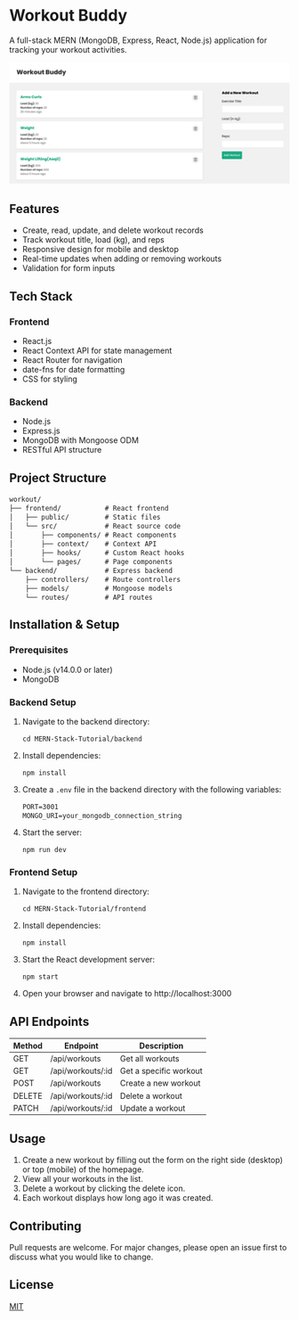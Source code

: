 # Workout Buddy

A full-stack MERN (MongoDB, Express, React, Node.js) application for tracking your workout activities.

![Workout Buddy Screenshot](Image.png)


## Features

- Create, read, update, and delete workout records
- Track workout title, load (kg), and reps
- Responsive design for mobile and desktop
- Real-time updates when adding or removing workouts
- Validation for form inputs

## Tech Stack

### Frontend
- React.js
- React Context API for state management
- React Router for navigation
- date-fns for date formatting
- CSS for styling

### Backend
- Node.js
- Express.js
- MongoDB with Mongoose ODM
- RESTful API structure

## Project Structure

```
workout/
├── frontend/           # React frontend
│   ├── public/         # Static files
│   └── src/            # React source code
│       ├── components/ # React components
│       ├── context/    # Context API
│       ├── hooks/      # Custom React hooks
│       └── pages/      # Page components
└── backend/            # Express backend
    ├── controllers/    # Route controllers
    ├── models/         # Mongoose models
    └── routes/         # API routes
```

## Installation & Setup

### Prerequisites
- Node.js (v14.0.0 or later)
- MongoDB

### Backend Setup
1. Navigate to the backend directory:
   ```
   cd MERN-Stack-Tutorial/backend
   ```

2. Install dependencies:
   ```
   npm install
   ```

3. Create a `.env` file in the backend directory with the following variables:
   ```
   PORT=3001
   MONGO_URI=your_mongodb_connection_string
   ```

4. Start the server:
   ```
   npm run dev
   ```

### Frontend Setup
1. Navigate to the frontend directory:
   ```
   cd MERN-Stack-Tutorial/frontend
   ```

2. Install dependencies:
   ```
   npm install
   ```

3. Start the React development server:
   ```
   npm start
   ```

4. Open your browser and navigate to http://localhost:3000

## API Endpoints

| Method | Endpoint | Description |
|--------|----------|-------------|
| GET    | /api/workouts | Get all workouts |
| GET    | /api/workouts/:id | Get a specific workout |
| POST   | /api/workouts | Create a new workout |
| DELETE | /api/workouts/:id | Delete a workout |
| PATCH  | /api/workouts/:id | Update a workout |

## Usage

1. Create a new workout by filling out the form on the right side (desktop) or top (mobile) of the homepage.
2. View all your workouts in the list.
3. Delete a workout by clicking the delete icon.
4. Each workout displays how long ago it was created.

## Contributing

Pull requests are welcome. For major changes, please open an issue first to discuss what you would like to change.

## License

[MIT](https://choosealicense.com/licenses/mit/)

